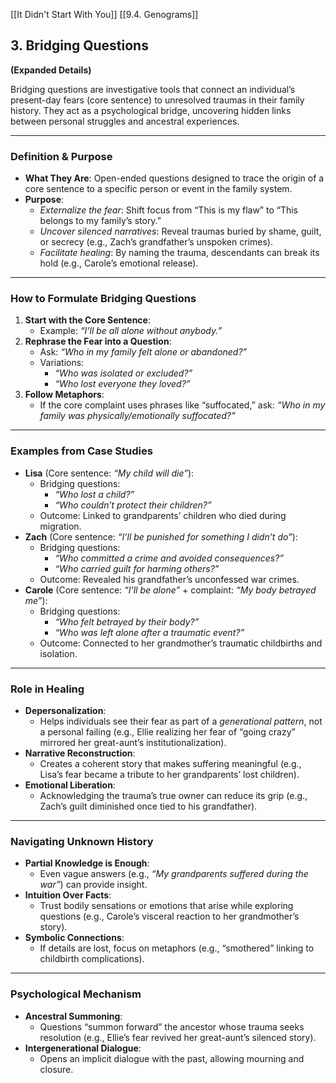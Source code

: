 [[It Didn't Start With You]]
[[9.4. Genograms]]

## **3. Bridging Questions**  
**(Expanded Details)**

Bridging questions are investigative tools that connect an individual’s present-day fears (core sentence) to unresolved traumas in their family history. They act as a psychological bridge, uncovering hidden links between personal struggles and ancestral experiences.

---

### **Definition & Purpose**

- **What They Are**: Open-ended questions designed to trace the origin of a core sentence to a specific person or event in the family system.
- **Purpose**:
    - _Externalize the fear_: Shift focus from “This is my flaw” to “This belongs to my family’s story.”
    - _Uncover silenced narratives_: Reveal traumas buried by shame, guilt, or secrecy (e.g., Zach’s grandfather’s unspoken crimes).
    - _Facilitate healing_: By naming the trauma, descendants can break its hold (e.g., Carole’s emotional release).

---

### **How to Formulate Bridging Questions**

1. **Start with the Core Sentence**:
    - Example: _“I’ll be all alone without anybody.”_
2. **Rephrase the Fear into a Question**:
    - Ask: _“Who in my family felt alone or abandoned?”_
    - Variations:
        - _“Who was isolated or excluded?”_
        - _“Who lost everyone they loved?”_
3. **Follow Metaphors**:
    - If the core complaint uses phrases like “suffocated,” ask: _“Who in my family was physically/emotionally suffocated?”_

---

### **Examples from Case Studies**

- **Lisa** (Core sentence: _“My child will die”_):
    - Bridging questions:
        - _“Who lost a child?”_
        - _“Who couldn’t protect their children?”_
    - Outcome: Linked to grandparents’ children who died during migration.
- **Zach** (Core sentence: _“I’ll be punished for something I didn’t do”_):
    - Bridging questions:
        - _“Who committed a crime and avoided consequences?”_
        - _“Who carried guilt for harming others?”_
    - Outcome: Revealed his grandfather’s unconfessed war crimes.
- **Carole** (Core sentence: _“I’ll be alone”_ + complaint: _“My body betrayed me”_):
    - Bridging questions:
        - _“Who felt betrayed by their body?”_
        - _“Who was left alone after a traumatic event?”_
    - Outcome: Connected to her grandmother’s traumatic childbirths and isolation.

---

### **Role in Healing**

- **Depersonalization**:
    - Helps individuals see their fear as part of a _generational pattern_, not a personal failing (e.g., Ellie realizing her fear of “going crazy” mirrored her great-aunt’s institutionalization).
- **Narrative Reconstruction**:
    - Creates a coherent story that makes suffering meaningful (e.g., Lisa’s fear became a tribute to her grandparents’ lost children).
- **Emotional Liberation**:
    - Acknowledging the trauma’s true owner can reduce its grip (e.g., Zach’s guilt diminished once tied to his grandfather).

---

### **Navigating Unknown History**

- **Partial Knowledge is Enough**:
    - Even vague answers (e.g., _“My grandparents suffered during the war”_) can provide insight.
- **Intuition Over Facts**:
    - Trust bodily sensations or emotions that arise while exploring questions (e.g., Carole’s visceral reaction to her grandmother’s story).
- **Symbolic Connections**:
    - If details are lost, focus on metaphors (e.g., “smothered” linking to childbirth complications).

---

### **Psychological Mechanism**

- **Ancestral Summoning**:
    - Questions “summon forward” the ancestor whose trauma seeks resolution (e.g., Ellie’s fear revived her great-aunt’s silenced story).
- **Intergenerational Dialogue**:
    - Opens an implicit dialogue with the past, allowing mourning and closure.
